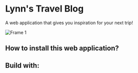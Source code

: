 # Lynn's Travel Blog

A web application that gives you inspiration for your next trip!

![Frame 1](https://github.com/lynnwolters/web-app-from-scratch-lynnwolters/assets/47858242/79e8c002-357a-443e-8497-038ff7e2f88b)

## How to install this web application?

## Build with:

